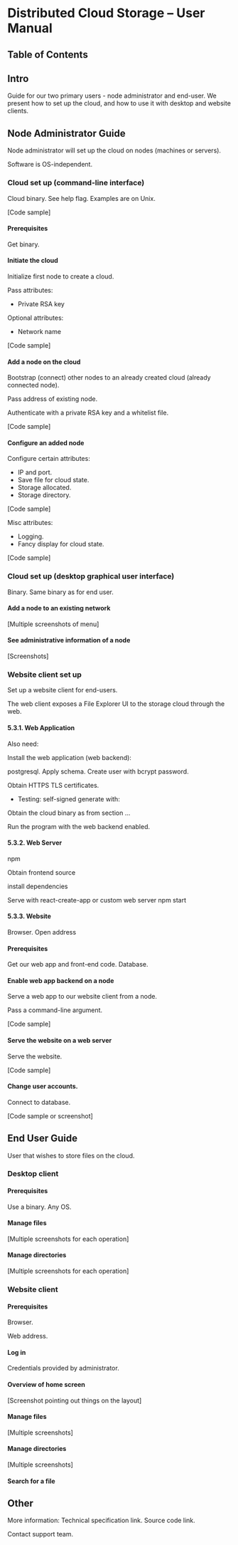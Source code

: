# Distributed Cloud Storage – User Manual

<!-- This is a 5 to 10 page user instruction guide on how to use the software system. It should include a step by step guide on how to use the product major components and should be written for a user and not technical audience (unless the system/product is intended for use by technical persons). You may consider including screen shots.  -->

## Table of Contents

## Intro

Guide for our two primary users - node administrator and end-user.
We present how to set up the cloud, and how to use it with desktop and website clients.

## Node Administrator Guide

Node administrator will set up the cloud on nodes (machines or servers).

Software is OS-independent. 

### Cloud set up (command-line interface)

Cloud binary. See help flag. Examples are on Unix.

[Code sample]

#### Prerequisites

Get binary.

#### Initiate the cloud

Initialize first node to create a cloud.

Pass attributes:
* Private RSA key

Optional attributes:
* Network name

[Code sample]

#### Add a node on the cloud

Bootstrap (connect) other nodes to an already created cloud (already connected node).

Pass address of existing node.

Authenticate with a private RSA key and a whitelist file.

[Code sample]

#### Configure an added node

Configure certain attributes:
* IP and port.
* Save file for cloud state.
* Storage allocated.
* Storage directory.

[Code sample]

Misc attributes:
* Logging.
* Fancy display for cloud state.

[Code sample]

### Cloud set up (desktop graphical user interface)

Binary. Same binary as for end user.

#### Add a node to an existing network

[Multiple screenshots of menu]

#### See administrative information of a node

[Screenshots]

### Website client set up

Set up a website client for end-users.

The web client exposes a File Explorer UI to the storage cloud through the web.

#### 5.3.1. Web Application

Also need:

Install the web application (web backend):

postgresql. Apply schema. Create user with bcrypt password.

Obtain HTTPS TLS certificates.
- Testing: self-signed generate with:

Obtain the cloud binary as from section ...

Run the program with the web backend enabled.

#### 5.3.2. Web Server

npm

Obtain frontend source

install dependencies

Serve with react-create-app or custom web server
npm start

#### 5.3.3. Website

Browser. Open address

#### Prerequisites

Get our web app and front-end code. Database.

#### Enable web app backend on a node

Serve a web app to our website client from a node.

Pass a command-line argument.

[Code sample]

#### Serve the website on a web server

Serve the website.

[Code sample]

#### Change user accounts.

Connect to database.

[Code sample or screenshot]

## End User Guide

User that wishes to store files on the cloud.

### Desktop client

#### Prerequisites
    
Use a binary. Any OS.

#### Manage files

[Multiple screenshots for each operation]

#### Manage directories

[Multiple screenshots for each operation]

### Website client

#### Prerequisites

Browser.

Web address.

#### Log in

Credentials provided by administrator.

#### Overview of home screen

[Screenshot pointing out things on the layout]

#### Manage files

[Multiple screenshots]

#### Manage directories

[Multiple screenshots]

#### Search for a file

## Other

More information:
Technical specification link. Source code link.

Contact support team.
